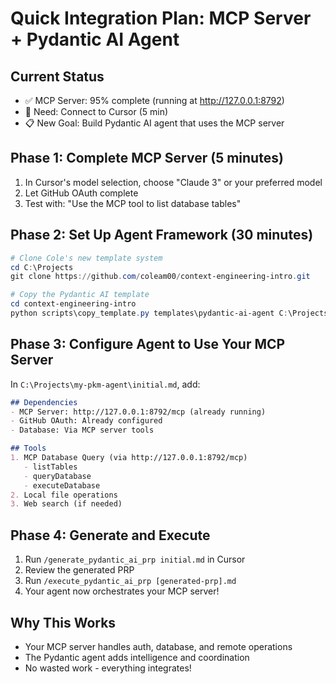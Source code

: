 # Quick Integration Plan: MCP Server + Pydantic AI Agent

## Current Status
- ✅ MCP Server: 95% complete (running at http://127.0.0.1:8792)
- 🔄 Need: Connect to Cursor (5 min)
- 📋 New Goal: Build Pydantic AI agent that uses the MCP server

## Phase 1: Complete MCP Server (5 minutes)
1. In Cursor's model selection, choose "Claude 3" or your preferred model
2. Let GitHub OAuth complete
3. Test with: "Use the MCP tool to list database tables"

## Phase 2: Set Up Agent Framework (30 minutes)
```powershell
# Clone Cole's new template system
cd C:\Projects
git clone https://github.com/coleam00/context-engineering-intro.git

# Copy the Pydantic AI template
cd context-engineering-intro
python scripts\copy_template.py templates\pydantic-ai-agent C:\Projects\my-pkm-agent
```

## Phase 3: Configure Agent to Use Your MCP Server
In `C:\Projects\my-pkm-agent\initial.md`, add:

```markdown
## Dependencies
- MCP Server: http://127.0.0.1:8792/mcp (already running)
- GitHub OAuth: Already configured
- Database: Via MCP server tools

## Tools
1. MCP Database Query (via http://127.0.0.1:8792/mcp)
   - listTables
   - queryDatabase
   - executeDatabase
2. Local file operations
3. Web search (if needed)
```

## Phase 4: Generate and Execute
1. Run `/generate_pydantic_ai_prp initial.md` in Cursor
2. Review the generated PRP
3. Run `/execute_pydantic_ai_prp [generated-prp].md`
4. Your agent now orchestrates your MCP server!

## Why This Works
- Your MCP server handles auth, database, and remote operations
- The Pydantic agent adds intelligence and coordination
- No wasted work - everything integrates! 